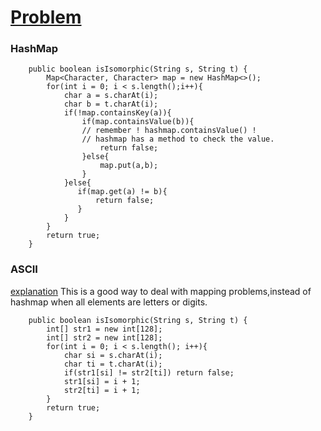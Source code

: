 # [Problem](https://leetcode.com/problems/isomorphic-strings/)
### HashMap
```
    public boolean isIsomorphic(String s, String t) {
        Map<Character, Character> map = new HashMap<>();
        for(int i = 0; i < s.length();i++){
            char a = s.charAt(i);
            char b = t.charAt(i);
            if(!map.containsKey(a)){
                if(map.containsValue(b)){
                // remember ! hashmap.containsValue() !
                // hashmap has a method to check the value.
                    return false;
                }else{
                    map.put(a,b);
                }
            }else{
               if(map.get(a) != b){
                   return false;
               }
            }
        }
        return true;
    }
```
### ASCII
[explanation](https://www.youtube.com/watch?v=B-qgcLN8mQM&t=710s)
This is a good way to deal with mapping problems,instead of hashmap when all elements are letters or digits.
```
    public boolean isIsomorphic(String s, String t) {
        int[] str1 = new int[128];
        int[] str2 = new int[128];
        for(int i = 0; i < s.length(); i++){
            char si = s.charAt(i);
            char ti = t.charAt(i);
            if(str1[si] != str2[ti]) return false;
            str1[si] = i + 1;
            str2[ti] = i + 1;
        }
        return true;
    }
```
